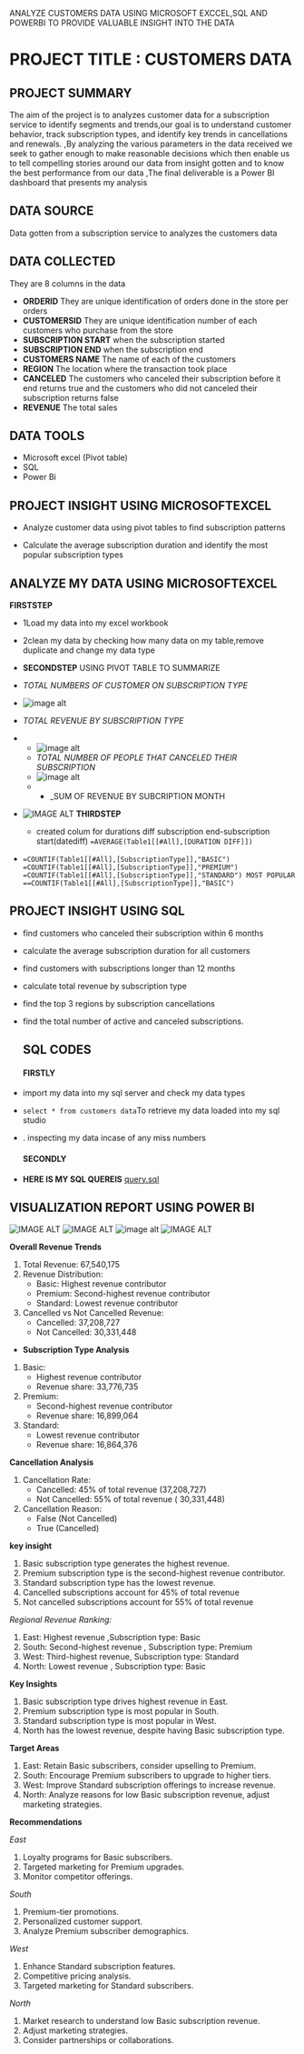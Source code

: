 
ANALYZE CUSTOMERS DATA USING MICROSOFT EXCCEL,SQL AND POWERBI TO PROVIDE VALUABLE INSIGHT INTO THE DATA
#  PROJECT TITLE : CUSTOMERS DATA

## PROJECT SUMMARY
The  aim of the project is to analyzes customer data for a subscription service to identify segments and trends,our goal is to understand customer behavior, track subscription types, and identify key trends in cancellations and renewals. ,By analyzing the various parameters in the data received we seek to gather enough to make reasonable decisions which then enable us to tell compelling stories around our data from insight gotten and to know the best performance from our data ,The final deliverable is a Power BI dashboard that presents my analysis

## DATA SOURCE
Data gotten from a subscription service to analyzes the customers data

## DATA COLLECTED
They are 8 columns in the data
- **ORDERID**
They are unique identification of orders done in the store per orders
-  **CUSTOMERSID**
They are unique identification number of each customers who purchase from the store
- **SUBSCRIPTION START**
when the subscription started 
- **SUBSCRIPTION END**
when the subscription end
- **CUSTOMERS NAME**
  The name of each of the customers
- **REGION**
  The location where the transaction took place
- **CANCELED**
   The customers who canceled their subscription before it end returns true and
  the customers who did not canceled their subscription returns false
- **REVENUE**
  The total sales

## DATA TOOLS
- Microsoft excel 
(Pivot table)
- SQL
-  Power Bi 
## PROJECT INSIGHT USING MICROSOFTEXCEL
- Analyze customer data using pivot tables to find subscription patterns
  
- Calculate the average subscription duration and identify the most popular
subscription types
## ANALYZE MY DATA USING MICROSOFTEXCEL
**FIRSTSTEP**
  - 1Load my data into my excel workbook
  - 2clean my data by checking how many data on my table,remove duplicate and change my data type
 -  **SECONDSTEP**
  USING PIVOT TABLE TO SUMMARIZE
- _TOTAL NUMBERS OF CUSTOMER ON SUBSCRIPTION TYPE_
- ![image alt](https://github.com/favourite189/LITA_CAPSTONE_PROJECT_2/blob/main/Screenshot%202024-10-24%20073231.png)
- _TOTAL REVENUE BY SUBSCRIPTION TYPE_
- - ![image alt](https://github.com/favourite189/LITA_CAPSTONE_PROJECT_2/blob/main/Screenshot%202024-10-24%20074200.png)
  - _TOTAL NUMBER OF PEOPLE THAT CANCELED THEIR SUBSCRIPTION_
  - ![image alt](https://github.com/favourite189/LITA_CAPSTONE_PROJECT_2/blob/main/Screenshot%202024-10-24%20073612.png)
  - - _SUM OF REVENUE BY SUBCRIPTION MONTH
 - ![IMAGE ALT](https://github.com/favourite189/LITA_CAPSTONE_PROJECT_2/blob/main/Screenshot%202024-10-31%20061043.png)
    **THIRDSTEP**
    - created colum for durations diff subscription end-subscription start(datediff)
     ``
    =AVERAGE(Table1[[#All],[DURATION DIFF]])
``

- ``
=COUNTIF(Table1[[#All],[SubscriptionType]],"BASIC")
=COUNTIF(Table1[[#All],[SubscriptionType]],"PREMIUM")
=COUNTIF(Table1[[#All],[SubscriptionType]],"STANDARD")
MOST POPULAR ==COUNTIF(Table1[[#All],[SubscriptionType]],"BASIC")  
``
  
## PROJECT INSIGHT USING SQL
- find customers who canceled their subscription within 6 months

- calculate the average subscription duration for all customers
  
- find customers with subscriptions longer than 12 months
 
- calculate total revenue by subscription type
  
- find the top 3 regions by subscription cancellations
  
- find the total number of active and canceled subscriptions.



  ## SQL CODES
  #### FIRSTLY
 -  import my data into my sql server and check my data types
- ``
  select * from customers data
  ``To retrieve my data loaded into my sql studio
- . inspecting my data incase of any miss numbers
  #### SECONDLY
 - **HERE IS MY SQL QUEREIS**
 [query.sql](https://github.com/favourite189/LITA_CAPSTONE_PROJECT_2/blob/main/query.sql)

  ##  VISUALIZATION REPORT USING POWER BI
  ![IMAGE ALT](https://github.com/favourite189/LITA_CAPSTONE_PROJECT_2/blob/main/Screenshot%202024-10-29%20105400.png)
  ![IMAGE ALT](https://github.com/favourite189/LITA_CAPSTONE_PROJECT_2/blob/main/Screenshot%202024-10-28%20113528.png)
  ![image alt](https://github.com/favourite189/LITA_CAPSTONE_PROJECT_2/blob/main/Screenshot%202024-11-03%20105540.png)
![IMAGE ALT](https://github.com/favourite189/LITA_CAPSTONE_PROJECT_2/blob/main/Screenshot%202024-11-03%20111809.png)
 
**Overall Revenue Trends**
1. Total Revenue: 67,540,175 
2. Revenue Distribution:
    - Basic: Highest revenue contributor 
    - Premium: Second-highest revenue contributor
    - Standard: Lowest revenue contributor
3. Cancelled vs Not Cancelled Revenue:
    - Cancelled:  37,208,727  
    - Not Cancelled:  30,331,448 

- **Subscription Type Analysis**
1. Basic:
    - Highest revenue contributor
    - Revenue share:  33,776,735 
2. Premium:
    - Second-highest revenue contributor
    - Revenue share: 16,899,064 
3. Standard:
    - Lowest revenue contributor
    - Revenue share:  16,864,376 

**Cancellation Analysis**

1. Cancellation Rate:
    - Cancelled: 45% of total revenue (37,208,727)   
    - Not Cancelled: 55% of total revenue ( 30,331,448)
2. Cancellation Reason:
    - False (Not Cancelled) 
    - True (Cancelled)

**key insight**

1. Basic subscription type generates the highest revenue.
2. Premium subscription type is the second-highest revenue contributor.
3. Standard subscription type has the lowest revenue.
4. Cancelled subscriptions account for 45% of total revenue
5. Not cancelled subscriptions account for 55% of total revenue


*Regional Revenue Ranking:*

1. East: Highest revenue ,Subscription type: Basic
2. South: Second-highest revenue , Subscription type: Premium
3. West: Third-highest revenue, Subscription type: Standard
4. North: Lowest revenue , Subscription type: Basic

**Key Insights**

1. Basic subscription type drives highest revenue in East.
2. Premium subscription type is most popular in South.
3. Standard subscription type is most popular in West.
4. North has the lowest revenue, despite having Basic subscription type.

**Target Areas**

1. East: Retain Basic subscribers, consider upselling to Premium.
2. South: Encourage Premium subscribers to upgrade to higher tiers.
3. West: Improve Standard subscription offerings to increase revenue.
4. North: Analyze reasons for low Basic subscription revenue, adjust marketing strategies.

**Recommendations**

_East_

1. Loyalty programs for Basic subscribers.
2. Targeted marketing for Premium upgrades.
3. Monitor competitor offerings.

_South_

1. Premium-tier promotions.
2. Personalized customer support.
3. Analyze Premium subscriber demographics.

_West_

1. Enhance Standard subscription features.
2. Competitive pricing analysis.
3. Targeted marketing for Standard subscribers.

_North_

1. Market research to understand low Basic subscription revenue.
2. Adjust marketing strategies.
3. Consider partnerships or collaborations.







